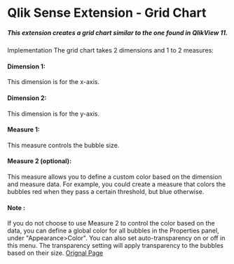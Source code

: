 # Qlik Sense Extension - Grid Chart
##### This extension creates a grid chart similar to the one found in QlikView 11.

Implementation The grid chart takes 2 dimensions and 1 to 2 measures:

#### Dimension 1:
This dimension is for the x-axis.
#### Dimension 2:
This dimension is for the y-axis.
#### Measure 1:
This measure controls the bubble size.
#### Measure 2 (optional):
This measure allows you to define a custom color based on the dimension and measure data. For example, you could create a measure that colors the bubbles red when they pass a certain threshold, but blue otherwise.
#### Note :
If you do not choose to use Measure 2 to control the color based on the data, you can define a global color for all bubbles in the Properties panel, under "Appearance>Color". You can also set auto-transparency on or off in this menu. The transparency setting will apply transparency to the bubbles based on their size.
<a href="https://github.com/skokenes/Qlik_Sense_Extension-GridChart" target="_blank">Orignal Page</a>
